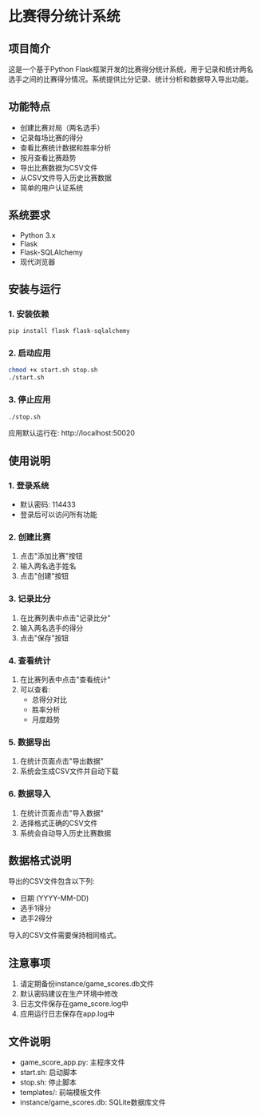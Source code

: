 # 比赛得分统计系统

## 项目简介
这是一个基于Python Flask框架开发的比赛得分统计系统，用于记录和统计两名选手之间的比赛得分情况。系统提供比分记录、统计分析和数据导入导出功能。

## 功能特点
- 创建比赛对局（两名选手）
- 记录每场比赛的得分
- 查看比赛统计数据和胜率分析
- 按月查看比赛趋势
- 导出比赛数据为CSV文件
- 从CSV文件导入历史比赛数据
- 简单的用户认证系统

## 系统要求
- Python 3.x
- Flask
- Flask-SQLAlchemy
- 现代浏览器

## 安装与运行

### 1. 安装依赖
```bash
pip install flask flask-sqlalchemy
```

### 2. 启动应用
```bash
chmod +x start.sh stop.sh
./start.sh
```

### 3. 停止应用
```bash
./stop.sh
```

应用默认运行在: http://localhost:50020

## 使用说明

### 1. 登录系统
- 默认密码: 114433
- 登录后可以访问所有功能

### 2. 创建比赛
1. 点击"添加比赛"按钮
2. 输入两名选手姓名
3. 点击"创建"按钮

### 3. 记录比分
1. 在比赛列表中点击"记录比分"
2. 输入两名选手的得分
3. 点击"保存"按钮

### 4. 查看统计
1. 在比赛列表中点击"查看统计"
2. 可以查看:
   - 总得分对比
   - 胜率分析
   - 月度趋势

### 5. 数据导出
1. 在统计页面点击"导出数据"
2. 系统会生成CSV文件并自动下载

### 6. 数据导入
1. 在统计页面点击"导入数据"
2. 选择格式正确的CSV文件
3. 系统会自动导入历史比赛数据

## 数据格式说明
导出的CSV文件包含以下列:
- 日期 (YYYY-MM-DD)
- 选手1得分
- 选手2得分

导入的CSV文件需要保持相同格式。

## 注意事项
1. 请定期备份instance/game_scores.db文件
2. 默认密码建议在生产环境中修改
3. 日志文件保存在game_score.log中
4. 应用运行日志保存在app.log中

## 文件说明
- game_score_app.py: 主程序文件
- start.sh: 启动脚本
- stop.sh: 停止脚本
- templates/: 前端模板文件
- instance/game_scores.db: SQLite数据库文件
